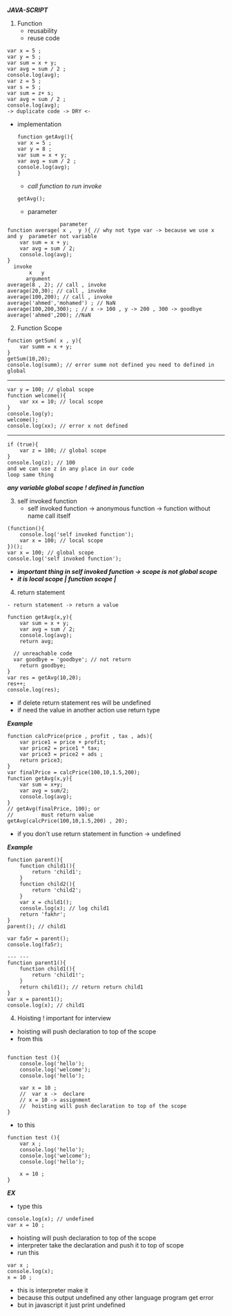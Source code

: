 ***JAVA-SCRIPT***
1. Function
    -  reusability 
    - reuse code 
```
var x = 5 ; 
var y = 5 ;
var sum = x + y;
var avg = sum / 2 ;
console.log(avg);
var z = 5 ; 
var s = 5 ;
var sum = z+ s;
var avg = sum / 2 ;
console.log(avg);
-> duplicate code -> DRY <-
```
- implementation

    ```
    function getAvg(){
    var x = 5 ; 
    var y = 8 ;
    var sum = x + y;
    var avg = sum / 2 ;
    console.log(avg);
    }
    ```
    - _call function to run *invoke*_
    ```
    getAvg(); 
    ```
    - parameter 
```
                 parameter
function average( x ,  y ){ // why not type var -> because we use x and y  parameter not variable
    var sum = x + y;
    var avg = sum / 2;
    console.log(avg);
}
  invoke 
       x   y
      argument
average(8 , 2); // call , invoke
average(20,30); // call , invoke
average(100,200); // call , invoke
average('ahmed','mohamed') ; // NaN
average(100,200,300); ; // x -> 100 , y -> 200 , 300 -> goodbye
average('ahmed',200); //NaN

```

2. Function Scope

```
function getSum( x , y){
    var summ = x + y;
}
getSum(10,20);
console.log(summ); // error summ not defined you need to defined in global
```
-----
```
var y = 100; // global scope
function welcome(){
    var xx = 10; // local scope
}
console.log(y);
welcome();
console.log(xx); // error x not defined
```
---- 
```
if (true){
    var z = 100; // global scope
}
console.log(z); // 100
and we can use z in any place in our code 
loop same thing
```

__*any variable global scope ! defined in function*__

3. self invoked function
    -  self invoked function -> anonymous function -> function without name call itself

```
(function(){
    console.log('self invoked function');
    var x = 100; // local scope
})();
var x = 100; // global scope
console.log('self invoked function');

```
- **_important thing in self invoked function -> scope is not global scope_**
- **_it is local scope | function scope |_**

4. return statement
```
- return statement -> return a value

function getAvg(x,y){
    var sum = x + y;
    var avg = sum / 2;
    console.log(avg);
    return avg;

  // unreachable code
  var goodbye = 'goodbye'; // not return
    return goodbye;
}
var res = getAvg(10,20);
res++;
console.log(res);
```
- if delete return statement res will be undefined
- if need the value in another action use return type

**_Example_**
```
function calcPrice(price , profit , tax , ads){
    var price1 = price + profit;
    var price2 = price1 * tax;
    var price3 = price2 + ads ;
    return price3;
}
var finalPrice = calcPrice(100,10,1.5,200);
function getAvg(x,y){
    var sum = x+y;
    var avg = sum/2;
    console.log(avg);
}
// getAvg(finalPrice, 100); or 
//         must return value
getAvg(calcPrice(100,10,1.5,200) , 20);
```
-  if you don't use return statement in function -> undefined

**_Example_**
```
function parent(){
    function child1(){
        return 'child1';
    }
    function child2(){
        return 'child2';
    }
    var x = child1();
    console.log(x); // log child1
    return 'fakhr';
}
parent(); // child1

var fa5r = parent();
console.log(fa5r);

--- ---
function parent1(){
    function child1(){
        return 'child1!';
    }
    return child1(); // return return child1
}
var x = parent1();
console.log(x); // child1   
```

4. Hoisting    ! important for interview
-  hoisting will push declaration to top of the scope
- from this
```

function test (){
    console.log('hello');
    console.log('welcome');
    console.log('hello');

    var x = 10 ;
    //  var x ->  declare 
    // x = 10 -> assignment
    //  hoisting will push declaration to top of the scope
}
```
- to this
```
function test (){
    var x ;
    console.log('hello');
    console.log('welcome');
    console.log('hello');

    x = 10 ;
}
```
**_EX_**
- type this 
```
console.log(x); // undefined
var x = 10 ;
```
- hoisting will push declaration to top of the scope 
- interpreter take the declaration and push it to top of scope
- run this
```
var x ;
console.log(x);
x = 10 ;
```
- this is interpreter make it 
- because this output undefined any other language program get error
- but in javascript it just print undefined

